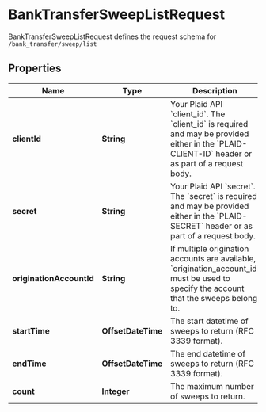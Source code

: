 

# BankTransferSweepListRequest

BankTransferSweepListRequest defines the request schema for `/bank_transfer/sweep/list`

## Properties

| Name | Type | Description | Notes |
|------------ | ------------- | ------------- | -------------|
|**clientId** | **String** | Your Plaid API &#x60;client_id&#x60;. The &#x60;client_id&#x60; is required and may be provided either in the &#x60;PLAID-CLIENT-ID&#x60; header or as part of a request body. |  [optional] |
|**secret** | **String** | Your Plaid API &#x60;secret&#x60;. The &#x60;secret&#x60; is required and may be provided either in the &#x60;PLAID-SECRET&#x60; header or as part of a request body. |  [optional] |
|**originationAccountId** | **String** | If multiple origination accounts are available, &#x60;origination_account_id&#x60; must be used to specify the account that the sweeps belong to. |  [optional] |
|**startTime** | **OffsetDateTime** | The start datetime of sweeps to return (RFC 3339 format). |  [optional] |
|**endTime** | **OffsetDateTime** | The end datetime of sweeps to return (RFC 3339 format). |  [optional] |
|**count** | **Integer** | The maximum number of sweeps to return. |  [optional] |



